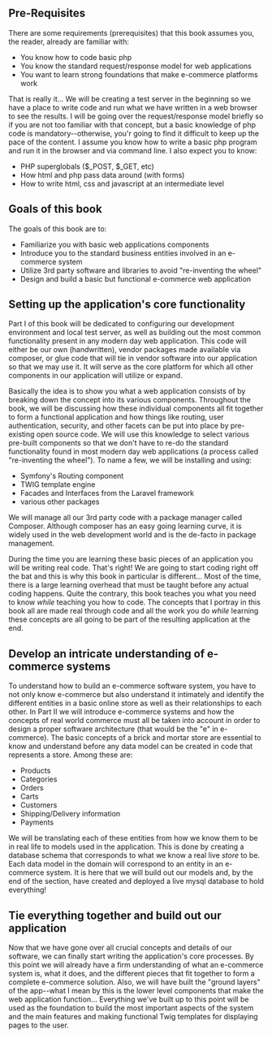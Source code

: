 ## Pre-Requisites

There are some requirements (prerequisites) that this book assumes you, the reader, already are familiar with:

* You know how to code basic php
* You know the standard request/response model for web applications
* You want to learn strong foundations that make e-commerce platforms work

That is really it... We will be creating a test server in the beginning so we have a place to write code and run what we have written in a web browser to see the results. I will be going over the request/response model briefly so if you are not too familiar with that concept, but a basic knowledge of php code is mandatory--otherwise, you'r going to find it difficult to keep up the pace of the content. I assume you know how to write a basic php program and run it in the browser and via command line. I also expect you to know:

* PHP superglobals ($_POST, $_GET, etc)
* How html and php pass data around (with forms)
* How to write html, css and javascript at an intermediate level

## Goals of this book

The goals of this book are to:

* Familiarize you with basic web applications components
* Introduce you to the standard business entities involved in an e-commerce system
* Utilize 3rd party software and libraries to avoid "re-inventing the wheel"
* Design and build a basic but functional e-commerce web application

## Setting up the application's core functionality

Part I of this book will be dedicated to configuring our development environment and local test server, as well as building out the most common functionality present in any modern day web application. This code will either be our own (handwritten), vendor packages made available via composer, or glue code that will tie in vendor software into our application so that we may use it. It will serve as the core platform for which all other components in our application will utilize or expand.

Basically the idea is to show you what a web application consists of by breaking down the concept into its various components. Throughout the book, we will be discussing how these individual components all fit together to form a functional application and how things like routing, user authentication, security, and other facets can be put into place by pre-existing open source code. We will use this knowledge to select various pre-built components so that we don't have to re-do the standard functionality found in most modern day web applications (a process called "re-inventing the wheel"). To name a few, we will be installing and using:

* Symfony's Routing component
* TWIG template engine 
* Facades and Interfaces from the Laravel framework
* various other packages

We will manage all our 3rd party code with a package manager called Composer. Although composer has an easy going learning curve, it is widely used in the web development world and is the de-facto in package management. 

During the time you are learning these basic pieces of an application you will be writing real code. That's right! We are going to start coding right off the bat and this is why this book in particular is different... Most of the time, there is a large learning overhead that must be taught before any actual coding happens. Quite the contrary, this book teaches you what you need to know _while_ teaching you how to code. The concepts that I portray in this book all are made real through code and all the work you do _while_ learning these concepts are all going to be part of the resulting application at the end.

## Develop an intricate understanding of e-commerce systems

To understand how to build an e-commerce software system, you have to not only know e-commerce but also understand it intimately and identify the different entities in a basic online store as well as their relationships to each other. In Part II we will introduce e-commerce systems and how the concepts of real world commerce must all be taken into account in order to design a proper software architecture (that would be the "e" in e-commerce). The basic concepts of a brick and mortar store are essential to know and understand before any data model can be created in code that represents a store. Among these are:

* Products
* Categories
* Orders
* Carts
* Customers
* Shipping/Delivery information
* Payments

We will be translating each of these entities from how we know them to be in real life to models used in the application. This is done by creating a database schema that corresponds to what we know a real live _store_ to be. Each data model in the domain will correspond to an entity in an e-commerce system. It is here that we will build out our models and, by the end of the section, have created and deployed a live mysql database to hold everything!
 
## Tie everything together and build out our application

Now that we have gone over all crucial concepts and details of our software, we can finally start writing the application's core processes. By this point we will already have a firm understanding of what an e-commerce system is, what it does, and the different pieces that fit together to form a complete e-commerce solution. Also, we will have built the "ground layers" of the app--what I mean by this is the lower level components that make the web application function... Everything we've built up to this point will be used as the foundation to build the most important aspects of the system and the main features and making functional Twig templates for displaying pages to the user.